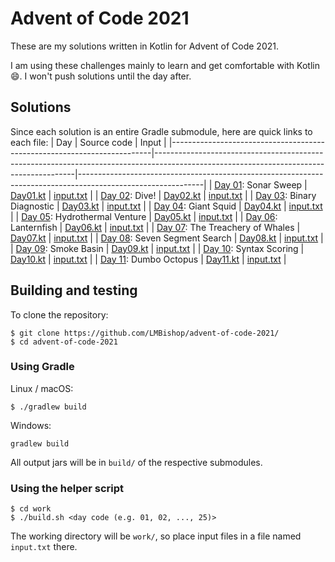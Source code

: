 # Advent of Code 2021

These are my solutions written in Kotlin for Advent of Code 2021.

I am using these challenges mainly to learn and get comfortable with Kotlin 😄. I won't push solutions until the day after.

## Solutions
Since each solution is an entire Gradle submodule, here are quick links to each file:
| Day                                                                     | Source code                                                                                                                            | Input                                                                                                       |
|-------------------------------------------------------------------------|----------------------------------------------------------------------------------------------------------------------------------------|-------------------------------------------------------------------------------------------------------------|
| [Day 01](https://adventofcode.com/2021/day/1): Sonar Sweep              | [Day01.kt](https://github.com/LMBishop/advent-of-code-2021/blob/master/aoc01/src/main/kotlin/com/leonardobishop/adventofcode/Day01.kt) | [input.txt](https://github.com/LMBishop/advent-of-code-2021/blob/master/aoc01/src/main/resources/input.txt) |
| [Day 02](https://adventofcode.com/2021/day/2): Dive!                    | [Day02.kt](https://github.com/LMBishop/advent-of-code-2021/blob/master/aoc02/src/main/kotlin/com/leonardobishop/adventofcode/Day02.kt) | [input.txt](https://github.com/LMBishop/advent-of-code-2021/blob/master/aoc02/src/main/resources/input.txt) |
| [Day 03](https://adventofcode.com/2021/day/3): Binary Diagnostic        | [Day03.kt](https://github.com/LMBishop/advent-of-code-2021/blob/master/aoc03/src/main/kotlin/com/leonardobishop/adventofcode/Day03.kt) | [input.txt](https://github.com/LMBishop/advent-of-code-2021/blob/master/aoc03/src/main/resources/input.txt) |
| [Day 04](https://adventofcode.com/2021/day/4): Giant Squid              | [Day04.kt](https://github.com/LMBishop/advent-of-code-2021/blob/master/aoc04/src/main/kotlin/com/leonardobishop/adventofcode/Day04.kt) | [input.txt](https://github.com/LMBishop/advent-of-code-2021/blob/master/aoc04/src/main/resources/input.txt) |
| [Day 05](https://adventofcode.com/2021/day/5): Hydrothermal Venture     | [Day05.kt](https://github.com/LMBishop/advent-of-code-2021/blob/master/aoc05/src/main/kotlin/com/leonardobishop/adventofcode/Day05.kt) | [input.txt](https://github.com/LMBishop/advent-of-code-2021/blob/master/aoc05/src/main/resources/input.txt) |
| [Day 06](https://adventofcode.com/2021/day/6): Lanternfish              | [Day06.kt](https://github.com/LMBishop/advent-of-code-2021/blob/master/aoc06/src/main/kotlin/com/leonardobishop/adventofcode/Day06.kt) | [input.txt](https://github.com/LMBishop/advent-of-code-2021/blob/master/aoc06/src/main/resources/input.txt) |
| [Day 07](https://adventofcode.com/2021/day/7): The Treachery of Whales  | [Day07.kt](https://github.com/LMBishop/advent-of-code-2021/blob/master/aoc07/src/main/kotlin/com/leonardobishop/adventofcode/Day07.kt) | [input.txt](https://github.com/LMBishop/advent-of-code-2021/blob/master/aoc07/src/main/resources/input.txt) |
| [Day 08](https://adventofcode.com/2021/day/8): Seven Segment Search     | [Day08.kt](https://github.com/LMBishop/advent-of-code-2021/blob/master/aoc08/src/main/kotlin/com/leonardobishop/adventofcode/Day08.kt) | [input.txt](https://github.com/LMBishop/advent-of-code-2021/blob/master/aoc08/src/main/resources/input.txt) |
| [Day 09](https://adventofcode.com/2021/day/9): Smoke Basin              | [Day09.kt](https://github.com/LMBishop/advent-of-code-2021/blob/master/aoc09/src/main/kotlin/com/leonardobishop/adventofcode/Day09.kt) | [input.txt](https://github.com/LMBishop/advent-of-code-2021/blob/master/aoc09/src/main/resources/input.txt) |
| [Day 10](https://adventofcode.com/2021/day/10): Syntax Scoring          | [Day10.kt](https://github.com/LMBishop/advent-of-code-2021/blob/master/aoc10/src/main/kotlin/com/leonardobishop/adventofcode/Day10.kt) | [input.txt](https://github.com/LMBishop/advent-of-code-2021/blob/master/aoc10/src/main/resources/input.txt) |
| [Day 11](https://adventofcode.com/2021/day/11): Dumbo Octopus           | [Day11.kt](https://github.com/LMBishop/advent-of-code-2021/blob/master/aoc11/src/main/kotlin/com/leonardobishop/adventofcode/Day11.kt) | [input.txt](https://github.com/LMBishop/advent-of-code-2021/blob/master/aoc11/src/main/resources/input.txt) |

## Building and testing
To clone the repository:
```
$ git clone https://github.com/LMBishop/advent-of-code-2021/
$ cd advent-of-code-2021
```
### Using Gradle
Linux / macOS:
```
$ ./gradlew build
```
Windows:
```
gradlew build
```

All output jars will be in `build/` of the respective submodules.

### Using the helper script
```
$ cd work
$ ./build.sh <day code (e.g. 01, 02, ..., 25)>
```

The working directory will be `work/`, so place input files in a file named `input.txt` there.
